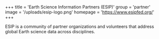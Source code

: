 +++
title = 'Earth Science Information Partners (ESIP)'
group = 'partner'
image = '/uploads/esip-logo.png'
homepage = 'https://www.esipfed.org/'
+++

ESIP is a community of partner organizations and volunteers that address global Earth science data across disciplines.